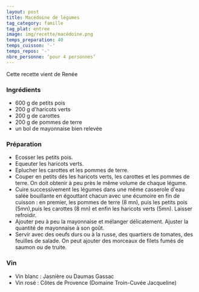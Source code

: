 ```yaml
---
layout: post
title: Macédoine de légumes
tag_category: famille
tag_plat: entree
image: img/recette/macédoine.png
temps_preparation: 40
temps_cuisson: '-'
temps_repos: '-'
nbre_personne: ‘pour 4 personnes’
---
```

Cette recette vient de Renée

### Ingrédients
* 600 g de petits pois
* 200 g d'haricots verts
* 200 g de carottes
* 200 g de pommes de terre
* un bol de mayonnaise bien relevée

### Préparation
* Ecosser les petits pois.
* Equeuter les haricots verts.
* Eplucher les carottes et les pommes de terre.
* Couper en petits dés les haricots verts, les carottes et les pommes de terre.
On doit obtenir à peu près le même volume de chaque légume.
* Cuire successivement les légumes dans une même casserole d'eau salée bouillante en égouttant chacun avec une écumoire en fin de cuisson : en premier, les pommes de terre (8 mn), puis les petits pois (5mn),puis les carottes (8 mn) et enfin les haricots verts (5mn). Laisser refroidir.
* Ajouter peu à peu la mayonnaise et mélanger délicatement. Ajuster la quantité de mayonnaise à son goût.
* Servir avec des oeufs durs ou à la russe, des quartiers de tomates, des feuilles de salade. On peut ajouter des morceaux de filets fumés de saumon ou de truite.

### Vin
* Vin blanc : Jasnière ou Daumas Gassac
* Vin rosé : Côtes de Provence (Domaine Troin-Cuvée Jacqueline)
